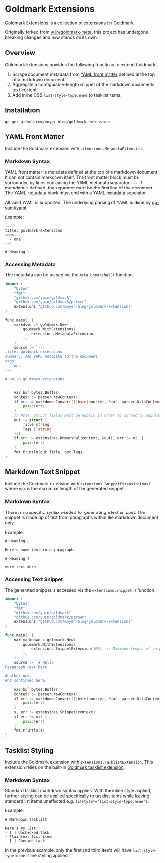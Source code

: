 # Goldmark Extensions

Goldmark Extensions is a collection of extensions for [Goldmark](http://github.com/yuin/goldmark).

Originally forked from [yuin/goldmark-meta](http://github.com/yuin/goldmark-meta), this project has undergone breaking changes and now stands on its own.

## Overview

Goldmark Extensions provides the following functions to extend Goldmark.

1. Scrape document metadata from [YAML front matter](https://jekyllrb.com/docs/front-matter/) defined at the top of a markdown document.
2. Aggregate a configurable-length snippet of the markdown documents text content.
3. Add inline CSS `list-style-type:none` to tasklist items.

## Installation

```
go get github.com/moyen-blog/goldmark-extensions
```

## YAML Front Matter

Include the Goldmark extension with `extensions.MetadataExtension`.

### Markdown Syntax

YAML front matter is metadata defined at the top of a markdown document. It can not contain markdown itself. The front matter block must be surrounded by lines containing the YAML metadata separator `---`. If metadata is defined, the separator must be the first line of the document. The YAML metadata block must end with a YAML metadata separator.

All valid YAML is supported. The underlying parsing of YAML is done by [go-yaml/yaml](https://github.com/go-yaml/yaml).

Example:

```
---
title: goldmark-extensions
tags:
  - one
---

# Heading 1
```

### Accessing Metadata

The metadata can be parsed via the `meta.Unmarshal()` function.

```go
import (
    "bytes"
    "fmt"
    "github.com/yuin/goldmark"
    "github.com/yuin/goldmark/parser"
    extensions "github.com/moyen-blog/goldmark-extensions"
)

func main() {
    markdown := goldmark.New(
        goldmark.WithExtensions(
            extensions.MetadataExtension,
        ),
    )
    source := `---
title: goldmark-extensions
summary: Add YAML metadata to the document
tags:
  - one
---

# Hello goldmark-extensions
`

    var buf bytes.Buffer
    context := parser.NewContext()
    if err := markdown.Convert([]byte(source), &buf, parser.WithContext(context)); err != nil {
        panic(err)
    }
    // Note: Struct fields must be public in order to correctly populate the data
    out := struct {
        Title string
        Tags []string
    }{}
    if err := extensions.Unmarshal(context, &out); err != nil {
        panic(err)
    }
    fmt.Println(out.Title, out.Tags)
}
```

## Markdown Text Snippet

Include the Goldmark extension with `extensions.SnippetExtension(max)` where `max` is the maximum length of the generated snippet.

### Markdown Syntax

There is no specific syntax needed for generating a text snippet. The snippet is made up of text from paragraphs within the markdown document only.

Example:

```
# Heading 1

Here's some text in a paragraph.

# Heading 2

More text here.
```

### Accessing Text Snippet

The generated snippet is accessed via the `extensions.Snippet()` function.

```go
import (
    "bytes"
    "fmt"
    "github.com/yuin/goldmark"
    "github.com/yuin/goldmark/parser"
    extensions "github.com/moyen-blog/goldmark-extensions"
)

func main() {
    var markdown = goldmark.New(
        goldmark.WithExtensions(
            extensions.SnippetExtension(100), // Maximum length of snippet
        ),
    )
    source := `# Hello
Paragraph text here.

Another one.
And continued here.`

    var buf bytes.Buffer
    context := parser.NewContext()
    if err := markdown.Convert([]byte(source), &buf, parser.WithContext(context)); err != nil {
        panic(err)
    }
    s, err := extensions.Snippet(context)
    if err != nil {
        panic(err)
    }
    fmt.Println(s)
}
```


## Tasklist Styling

Include the Goldmark extension with `extensions.TasklistExtension`. This extension relies on the built-in [Goldmark tasklist extension](https://github.com/yuin/goldmark#built-in-extensions).

### Markdown Syntax

Standard tasklist markdown syntax applies. With the inline style applied, further styling can be applied specifically to tasklist items while leaving standard list items unaffected e.g. `li[style*="list-style-type:none"]`.

Example:

```
# Markdown Tasklist

Here's my list:
- [ ] Unchecked task
- Plaintext list item
- [ ] Checked task
```

In the previous example, only the first and third items will have `list-style-type:none` inline styling applied.
